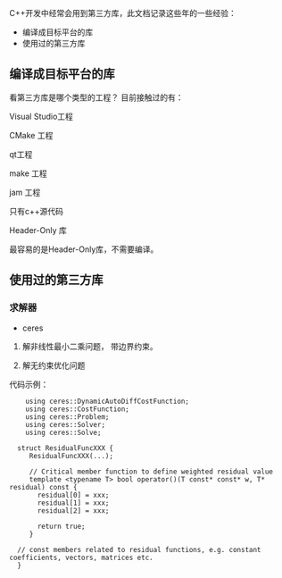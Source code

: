 C++开发中经常会用到第三方库，此文档记录这些年的一些经验：

- 编译成目标平台的库
- 使用过的第三方库 


## 编译成目标平台的库

看第三方库是哪个类型的工程？ 目前接触过的有：

  Visual Studio工程

  CMake 工程

  qt工程

  make 工程

  jam 工程

  只有c++源代码

  Header-Only 库

最容易的是Header-Only库，不需要编译。


## 使用过的第三方库
### 求解器
- ceres [](https://github.com/ceres-solver/ceres-solver)

1. 解非线性最小二乘问题， 带边界约束。

2. 解无约束优化问题

代码示例：
```
	using ceres::DynamicAutoDiffCostFunction;
	using ceres::CostFunction;
	using ceres::Problem;
	using ceres::Solver;
	using ceres::Solve;

  struct ResidualFuncXXX {
     ResidualFuncXXX(...);

     // Critical member function to define weighted residual value
     template <typename T> bool operator()(T const* const* w, T* residual) const {
       residual[0] = xxx;
       residual[1] = xxx;
       residual[2] = xxx;
 
       return true;
     }

  // const members related to residual functions, e.g. constant coefficients, vectors, matrices etc.
  }



```
















  


  
  
